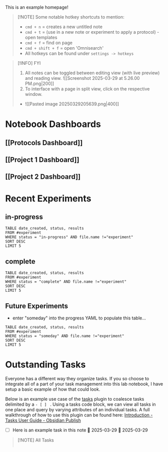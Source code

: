 
This is an example homepage!

> [!NOTE] Some notable hotkey shortcuts to mention:
> - `cmd + n` = creates a new untitled note
> - `cmd + t` = (use in a new note or experiment to apply a protocol) - open templates
> - `cmd + f` = find on page
> - `cmd + shift + f` = open 'Omnisearch'
> - All hotkeys can be found under `settings -> hotkeys`

> [!INFO] FYI
> 1. All notes can be toggled between editing view (with live preview) and reading view. 
> ![[Screenshot 2025-03-29 at 5.26.00 PM.png|200]] 
> 2. To interface with a page in split view, click on the respective window. 
> - ![[Pasted image 20250329205639.png|400]]

# Notebook Dashboards 

## [[Protocols Dashboard]]

## [[Project 1 Dashboard]]

## [[Project 2 Dashboard]]

# Recent Experiments

## in-progress

```dataview
TABLE date_created, status, results
FROM #experiment 
WHERE status = "in-progress" AND file.name !="experiment"
SORT DESC
LIMIT 5
```

## complete

```dataview
TABLE date_created, status, results
FROM #experiment 
WHERE status = "complete" AND file.name !="experiment"
SORT DESC
LIMIT 5
```

## Future Experiments

- enter "someday" into the progress YAML to populate this table...
```dataview
TABLE date_created, status, results
FROM #experiment 
WHERE status = "someday" AND file.name !="experiment"
SORT DESC
LIMIT 5
```

# Outstanding Tasks 

Everyone has a different way they organize tasks. If you so choose to integrate all of a part of your task management into this lab notebook, I have setup a basic example of how that could look. 

Below is an example use case of the [tasks](https://publish.obsidian.md/tasks/Introduction) plugin to coalesce tasks delimited by a `- [ ] ` . Using a tasks code block, we can view all tasks in one place and query by varying attributes of an individual tasks. A full walkthrough of how to use this plugin can be found here: [Introduction - Tasks User Guide - Obsidian Publish](https://publish.obsidian.md/tasks/Introduction)

- [ ] Here is an example task in this note 📅 2025-03-29 🛫 2025-03-29 

> [!NOTE] All Tasks
> ```tasks
> ```


